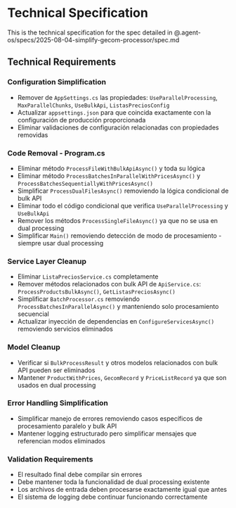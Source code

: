 # Technical Specification

This is the technical specification for the spec detailed in @.agent-os/specs/2025-08-04-simplify-gecom-processor/spec.md

## Technical Requirements

### Configuration Simplification
- Remover de `AppSettings.cs` las propiedades: `UseParallelProcessing`, `MaxParallelChunks`, `UseBulkApi`, `ListasPreciosConfig`
- Actualizar `appsettings.json` para que coincida exactamente con la configuración de producción proporcionada
- Eliminar validaciones de configuración relacionadas con propiedades removidas

### Code Removal - Program.cs
- Eliminar método `ProcessFileWithBulkApiAsync()` y toda su lógica
- Eliminar método `ProcessBatchesInParallelWithPricesAsync()` y `ProcessBatchesSequentiallyWithPricesAsync()`
- Simplificar `ProcessDualFilesAsync()` removiendo la lógica condicional de bulk API
- Eliminar todo el código condicional que verifica `UseParallelProcessing` y `UseBulkApi`
- Remover los métodos `ProcessSingleFileAsync()` ya que no se usa en dual processing
- Simplificar `Main()` removiendo detección de modo de procesamiento - siempre usar dual processing

### Service Layer Cleanup
- Eliminar `ListaPreciosService.cs` completamente
- Remover métodos relacionados con bulk API de `ApiService.cs`: `ProcessProductsBulkAsync()`, `GetListasPreciosAsync()`
- Simplificar `BatchProcessor.cs` removiendo `ProcessBatchesInParallelAsync()` y manteniendo solo procesamiento secuencial
- Actualizar inyección de dependencias en `ConfigureServicesAsync()` removiendo servicios eliminados

### Model Cleanup
- Verificar si `BulkProcessResult` y otros modelos relacionados con bulk API pueden ser eliminados
- Mantener `ProductWithPrices`, `GecomRecord` y `PriceListRecord` ya que son usados en dual processing

### Error Handling Simplification
- Simplificar manejo de errores removiendo casos específicos de procesamiento paralelo y bulk API
- Mantener logging estructurado pero simplificar mensajes que referencian modos eliminados

### Validation Requirements
- El resultado final debe compilar sin errores
- Debe mantener toda la funcionalidad de dual processing existente
- Los archivos de entrada deben procesarse exactamente igual que antes
- El sistema de logging debe continuar funcionando correctamente